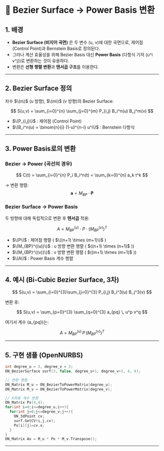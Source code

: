 # 📘 Bezier Surface → Power Basis 변환

## 1. 배경

- **Bezier Surface (비지어 곡면)** 은 두 변수 \(u, v\)에 대한 곡면으로, 제어점(Control Point)과 Bernstein Basis로 정의된다.
- 그러나 계산 효율성을 위해 Bezier Basis 대신 **Power Basis** (다항식 기저 \(u^i v^j\))로 변환하는 것이 유용하다.
- 변환은 **선형 행렬 변환**과 **텐서곱 구조**를 이용한다.

---

## 2. Bezier Surface 정의

차수 $\(n\)$ (u 방향), $\(m\)$ (v 방향)의 Bezier Surface:

$$
S(u,v) = \sum_{i=0}^{n} \sum_{j=0}^{m} P_{i,j} B_i^n(u) B_j^m(v)
$$

- $\(P_{i,j}\)$ : 제어점 (Control Point)
- $\(B_i^n(u) = \binom{n}{i} (1-u)^{n-i} u^i\)$ : Bernstein 다항식

---

## 3. Power Basis로의 변환

### Bezier → Power (곡선의 경우)

$$
C(t) = \sum_{i=0}^{n} P_i B_i^n(t) = \sum_{k=0}^{n} a_k t^k
$$

→ 변환 행렬:
$$
\mathbf{a} = M_{BP} \cdot \mathbf{P}
$$

### Bezier Surface → Power Basis
두 방향에 대해 독립적으로 변환 후 **텐서곱** 적용:

$$
A = M_{BP}^{(u)} \cdot P \cdot (M_{BP}^{(v)})^T
$$


- $\(P\)$ : 제어점 행렬 ( $\((n+1) \times (m+1)\)$ )  
- $\(M_{BP}^{(u)}\)$ : u 방향 변환 행렬 ( $\((n+1) \times (n+1)\$ ))  
- $\(M_{BP}^{(v)}\)$ : v 방향 변환 행렬 ( $\((m+1) \times (m+1)\$ ))  
- $\(A\)$ : Power Basis 계수 행렬  

---

## 4. 예시 (Bi-Cubic Bezier Surface, 3차)

$$
S(u,v) = \sum_{i=0}^{3}\sum_{j=0}^{3} P_{i,j} B_i^3(u) B_j^3(v)
$$

변환 후:

$$
S(u,v) = \sum_{p=0}^{3} \sum_{q=0}^{3} a_{pq} \, u^p v^q
$$

여기서 계수 \(a_{pq}\)는:

$$
A = M_{BP}^{(u)} \, P \, (M_{BP}^{(v)})^T
$$

---

## 5. 구현 샘플 (OpenNURBS)

```cpp
int degree_u = 3, degree_v = 3;
ON_BezierSurface surf(3, false, degree_u+1, degree_v+1, 4, 4);

// 변환 행렬
ON_Matrix M_u = ON_BezierToPowerMatrix(degree_u);
ON_Matrix M_v = ON_BezierToPowerMatrix(degree_v);

// X좌표 계수 변환
ON_Matrix Px(4,4);
for(int i=0;i<=degree_u;i++){
  for(int j=0;j<=degree_v;j++){
    ON_3dPoint cv; 
    surf.GetCV(i,j,cv);
    Px[i][j]=cv.x;
  }
}
ON_Matrix Ax = M_u * Px * M_v.Transpose();
```
---
